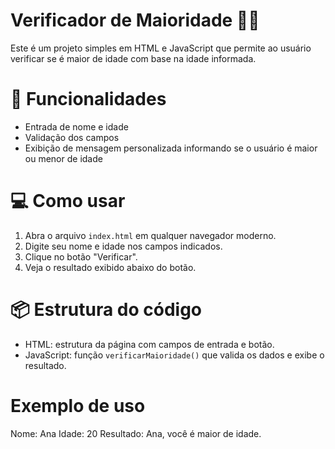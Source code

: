 # Verificador de Maioridade 🧒👨

Este é um projeto simples em HTML e JavaScript que permite ao usuário verificar se é maior de idade com base na idade informada.

# 🚀 Funcionalidades

- Entrada de nome e idade
- Validação dos campos
- Exibição de mensagem personalizada informando se o usuário é maior ou menor de idade

# 💻 Como usar

1. Abra o arquivo `index.html` em qualquer navegador moderno.
2. Digite seu nome e idade nos campos indicados.
3. Clique no botão "Verificar".
4. Veja o resultado exibido abaixo do botão.

# 📦 Estrutura do código

- HTML: estrutura da página com campos de entrada e botão.
- JavaScript: função `verificarMaioridade()` que valida os dados e exibe o resultado.

#  Exemplo de uso

Nome: Ana
Idade: 20
Resultado: Ana, você é maior de idade.
